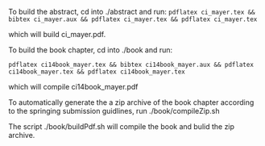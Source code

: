 To build the abstract, cd into ./abstract and run:
`pdflatex ci_mayer.tex && bibtex ci_mayer.aux && pdflatex ci_mayer.tex && pdflatex ci_mayer.tex`

which will build ci_mayer.pdf.

To build the book chapter, cd into ./book and run:

`pdflatex ci14book_mayer.tex && bibtex ci14book_mayer.aux && pdflatex ci14book_mayer.tex && pdflatex ci14book_mayer.tex`

which will compile ci14book_mayer.pdf

To automatically generate the a zip archive of the book chapter according to the springing submission guidlines, run ./book/compileZip.sh

The script ./book/buildPdf.sh will compile the book and bulid the zip archive.

